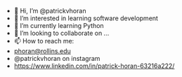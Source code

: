 - 👋 Hi, I’m @patrickvhoran
- 👀 I’m interested in learning software development
- 🌱 I’m currently learning Python
- 💞️ I’m looking to collaborate on ...
-    📫 How to reach me: 
-    phoran@rollins.edu 
-    @patrickvhoran on instagram
-    https://www.linkedin.com/in/patrick-horan-63216a222/
